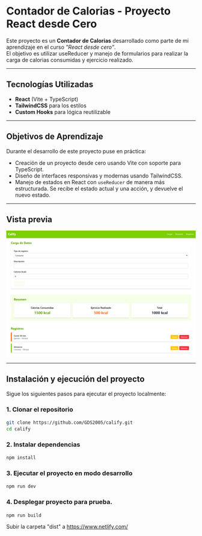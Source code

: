# Contador de Calorias - Proyecto React desde Cero

Este proyecto es un **Contador de Calorias** desarrollado como parte de mi aprendizaje en el curso _"React desde cero"_.  
El objetivo es utilizar useReducer y manejo de formularios para realizar la carga de calorias consumidas y ejercicio realizado.

---

## Tecnologías Utilizadas

- **React** (Vite + TypeScript)
- **TailwindCSS** para los estilos
- **Custom Hooks** para lógica reutilizable

---

## Objetivos de Aprendizaje

Durante el desarrollo de este proyecto puse en práctica:

- Creación de un proyecto desde cero usando Vite con soporte para TypeScript.
- Diseño de interfaces responsivas y modernas usando TailwindCSS.
- Manejo de estados en React con `useReducer` de manera más estructurada. Se recibe el estado actual y una acción, y devuelve el nuevo estado.

---

## Vista previa

<img src="https://github.com/GDS2005/calify/blob/main/public/preview.png" alt="project-preview" width="600"/>

---

## Instalación y ejecución del proyecto

Sigue los siguientes pasos para ejecutar el proyecto localmente:

### 1. Clonar el repositorio

```bash
git clone https://github.com/GDS2005/calify.git
cd calify
```

### 2. Instalar dependencias

```bash
npm install
```

### 3. Ejecutar el proyecto en modo desarrollo

```bash
npm run dev
```

### 4. Desplegar proyecto para prueba.

```bash
npm run build
```

Subir la carpeta "dist" a https://www.netlify.com/ 




